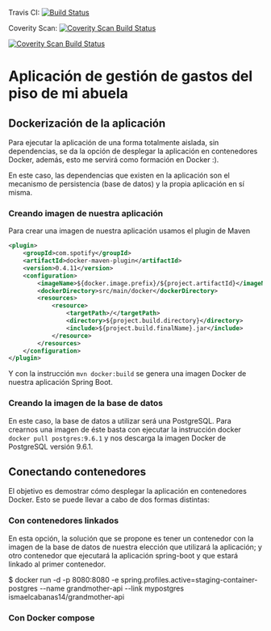 Travis CI:
[![Build Status](https://travis-ci.org/ismaelcabanas/grandmother-app.svg?branch=development)](https://travis-ci.org/ismaelcabanas/grandmother-app)

Coverity Scan:
[![Coverity Scan Build Status](https://scan.coverity.com/projects/11594/badge.svg)](https://scan.coverity.com/projects/11594)

<a href="https://scan.coverity.com/projects/ismaelcabanas-grandmother-app">
  <img alt="Coverity Scan Build Status"
       src="https://scan.coverity.com/projects/11594/badge.svg"/>
</a>

# Aplicación de gestión de gastos del piso de mi abuela

## Dockerización de la aplicación

Para ejecutar la aplicación de una forma totalmente aislada, sin dependencias, 
se da la opción de desplegar la aplicación en contenedores Docker, además, esto
me servirá como formación en Docker :).

En este caso, las dependencias que existen en la aplicación son el mecanismo de persistencia (base de datos) y 
la propia aplicación en sí misma. 

### Creando imagen de nuestra aplicación

Para crear una imagen de nuestra aplicación usamos el plugin de Maven 
```xml
<plugin>
	<groupId>com.spotify</groupId>
	<artifactId>docker-maven-plugin</artifactId>
	<version>0.4.11</version>
	<configuration>
		<imageName>${docker.image.prefix}/${project.artifactId}</imageName>
		<dockerDirectory>src/main/docker</dockerDirectory>
		<resources>
			<resource>
				<targetPath>/</targetPath>
				<directory>${project.build.directory}</directory>
				<include>${project.build.finalName}.jar</include>
			</resource>
		</resources>
	</configuration>
</plugin>
```
Y con la instrucción
`mvn docker:build` se genera una imagen Docker de nuestra aplicación Spring Boot.

### Creando la imagen de la base de datos
En este caso, la base de datos a utilizar será una PostgreSQL. Para crearnos una 
imagen de éste basta con ejecutar la instrucción docker `docker pull postgres:9.6.1` y nos 
descarga la imagen Docker de PostgreSQL versión 9.6.1.


## Conectando contenedores

El objetivo es demostrar cómo desplegar la 
aplicación en contenedores Docker. Esto se puede llevar a cabo de dos formas distintas:

### Con contenedores linkados
En esta opción, la solución que se propone es tener un contenedor con la imagen 
de la base de datos de nuestra elección que utilizará la aplicación; y otro 
contenedor que ejecutará la aplicación spring-boot y que estará 
linkado al primer contenedor.

$ docker run -d -p 8080:8080 -e spring.profiles.active=staging-container-postgres --name grandmother-api --link mypostgres ismaelcabanas14/grandmother-api


### Con Docker compose

